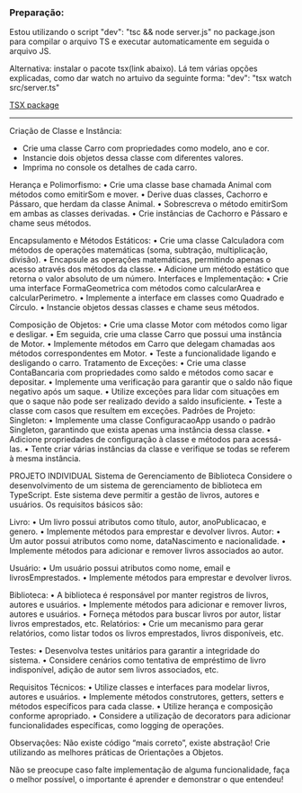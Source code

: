 <h3>Preparação:</h3>

<p>Estou utilizando o script "dev": "tsc && node server.js" no package.json para compilar o arquivo TS 
e executar automaticamente em seguida o arquivo JS.</p>

<p>Alternativa: instalar o pacote tsx(link abaixo). Lá tem várias opções explicadas, como dar watch
no artuivo da seguinte forma: "dev": "tsx watch src/server.ts"</p>

<a href="https://www.npmjs.com/package/tsx">TSX package</a>



<hr/>

<p>Criação de Classe e Instância:</p>
<ul>
  <li>Crie uma classe Carro com propriedades como modelo, ano e cor.</li>
  <li>Instancie dois objetos dessa classe com diferentes valores.</li>
  <li>Imprima no console os detalhes de cada carro.</li>
</ul>
Herança e Polimorfismo:
• Crie uma classe base chamada Animal com métodos como emitirSom e mover.
• Derive duas classes, Cachorro e Pássaro, que herdam da classe Animal.
• Sobrescreva o método emitirSom em ambas as classes derivadas.
• Crie instâncias de Cachorro e Pássaro e chame seus métodos.

Encapsulamento e Métodos Estáticos:
• Crie uma classe Calculadora com métodos de operações matemáticas (soma, subtração,
multiplicação, divisão).
• Encapsule as operações matemáticas, permitindo apenas o acesso através dos métodos da
classe.
• Adicione um método estático que retorna o valor absoluto de um número.
Interfaces e Implementação:
• Crie uma interface FormaGeometrica com métodos como calcularArea e calcularPerimetro.
• Implemente a interface em classes como Quadrado e Círculo.
• Instancie objetos dessas classes e chame seus métodos.

Composição de Objetos:
• Crie uma classe Motor com métodos como ligar e desligar.
• Em seguida, crie uma classe Carro que possui uma instância de Motor.
• Implemente métodos em Carro que delegam chamadas aos métodos correspondentes em
Motor.
• Teste a funcionalidade ligando e desligando o carro.
Tratamento de Exceções:
• Crie uma classe ContaBancaria com propriedades como saldo e métodos como sacar e
depositar.
• Implemente uma verificação para garantir que o saldo não fique negativo após um saque.
• Utilize exceções para lidar com situações em que o saque não pode ser realizado devido a saldo
insuficiente.
• Teste a classe com casos que resultem em exceções.
Padrões de Projeto: Singleton:
• Implemente uma classe ConfiguracaoApp usando o padrão Singleton, garantindo que exista
apenas uma instância dessa classe.
• Adicione propriedades de configuração à classe e métodos para acessá-las.
• Tente criar várias instâncias da classe e verifique se todas se referem à mesma instância.


PROJETO INDIVIDUAL
Sistema de Gerenciamento de Biblioteca
Considere o desenvolvimento de um sistema de gerenciamento de biblioteca em TypeScript. Este
sistema deve permitir a gestão de livros, autores e usuários. Os requisitos básicos são:

Livro:
• Um livro possui atributos como título, autor, anoPublicacao, e genero.
• Implemente métodos para emprestar e devolver livros.
Autor:
• Um autor possui atributos como nome, dataNascimento e nacionalidade.
• Implemente métodos para adicionar e remover livros associados ao autor.

Usuário:
• Um usuário possui atributos como nome, email e livrosEmprestados.
• Implemente métodos para emprestar e devolver livros.

Biblioteca:
• A biblioteca é responsável por manter registros de livros, autores e usuários.
• Implemente métodos para adicionar e remover livros, autores e usuários.
• Forneça métodos para buscar livros por autor, listar livros emprestados, etc.
Relatórios:
• Crie um mecanismo para gerar relatórios, como listar todos os livros emprestados, livros
disponíveis, etc.

Testes:
• Desenvolva testes unitários para garantir a integridade do sistema.
• Considere cenários como tentativa de empréstimo de livro indisponível, adição de autor sem
livros associados, etc.

Requisitos Técnicos:
• Utilize classes e interfaces para modelar livros, autores e usuários.
• Implemente métodos construtores, getters, setters e métodos específicos para cada classe.
• Utilize herança e composição conforme apropriado.
• Considere a utilização de decorators para adicionar funcionalidades específicas, como logging de
operações.

Observações:
Não existe código “mais correto”, existe abstração! Crie utilizando as melhores práticas de
Orientações a Objetos.

Não se preocupe caso falte implementação de alguma funcionalidade, faça o melhor possível, o
importante é aprender e demonstrar o que entendeu!